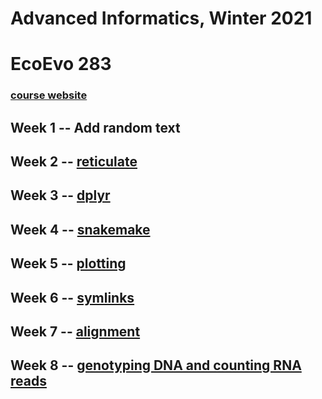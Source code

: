 # Advanced Informatics, Winter 2021

# EcoEvo 283 

### [course website](http://www.molpopgen.org/AdvancedInformatics2021/)

## Week 1 -- Add random text

## Week 2 -- [reticulate](https://github.com/TatyanaLev/EE283HW2)

## Week 3 -- [dplyr](https://github.com/TatyanaLev/EE283HW3)

## Week 4 -- [snakemake](https://github.com/TatyanaLev/EE283HW4)

## Week 5 -- [plotting](https://github.com/TatyanaLev/EE283HW5)

## Week 6 -- [symlinks](https://github.com/TatyanaLev/EE283HW6)

## Week 7 -- [alignment](https://github.com/TatyanaLev/EE283HW7)

## Week 8 -- [genotyping DNA and counting RNA reads](https://github.com/TatyanaLev/EE283HW8)
